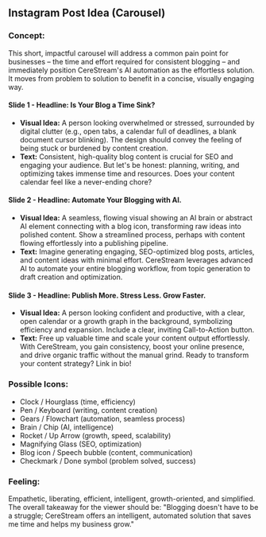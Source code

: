 ## Instagram Post Idea (Carousel)

### Concept:
This short, impactful carousel will address a common pain point for businesses – the time and effort required for consistent blogging – and immediately position CereStream's AI automation as the effortless solution. It moves from problem to solution to benefit in a concise, visually engaging way.

#### Slide 1 - **Headline: Is Your Blog a Time Sink?**
*   **Visual Idea:** A person looking overwhelmed or stressed, surrounded by digital clutter (e.g., open tabs, a calendar full of deadlines, a blank document cursor blinking). The design should convey the feeling of being stuck or burdened by content creation.
*   **Text:** Consistent, high-quality blog content is crucial for SEO and engaging your audience. But let's be honest: planning, writing, and optimizing takes immense time and resources. Does your content calendar feel like a never-ending chore?

#### Slide 2 - **Headline: Automate Your Blogging with AI.**
*   **Visual Idea:** A seamless, flowing visual showing an AI brain or abstract AI element connecting with a blog icon, transforming raw ideas into polished content. Show a streamlined process, perhaps with content flowing effortlessly into a publishing pipeline.
*   **Text:** Imagine generating engaging, SEO-optimized blog posts, articles, and content ideas with minimal effort. CereStream leverages advanced AI to automate your entire blogging workflow, from topic generation to draft creation and optimization.

#### Slide 3 - **Headline: Publish More. Stress Less. Grow Faster.**
*   **Visual Idea:** A person looking confident and productive, with a clear, open calendar or a growth graph in the background, symbolizing efficiency and expansion. Include a clear, inviting Call-to-Action button.
*   **Text:** Free up valuable time and scale your content output effortlessly. With CereStream, you gain consistency, boost your online presence, and drive organic traffic without the manual grind. Ready to transform your content strategy? Link in bio!

### Possible Icons:
*   Clock / Hourglass (time, efficiency)
*   Pen / Keyboard (writing, content creation)
*   Gears / Flowchart (automation, seamless process)
*   Brain / Chip (AI, intelligence)
*   Rocket / Up Arrow (growth, speed, scalability)
*   Magnifying Glass (SEO, optimization)
*   Blog icon / Speech bubble (content, communication)
*   Checkmark / Done symbol (problem solved, success)

### Feeling:
Empathetic, liberating, efficient, intelligent, growth-oriented, and simplified. The overall takeaway for the viewer should be: "Blogging doesn't have to be a struggle; CereStream offers an intelligent, automated solution that saves me time and helps my business grow."